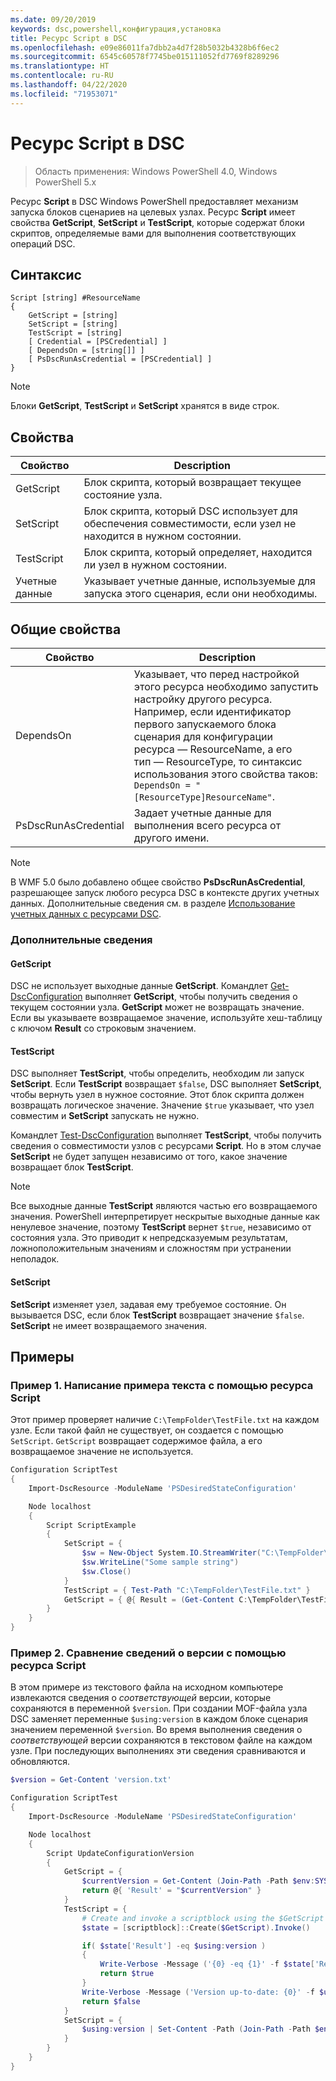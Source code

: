 ```yaml
---
ms.date: 09/20/2019
keywords: dsc,powershell,конфигурация,установка
title: Ресурс Script в DSC
ms.openlocfilehash: e09e86011fa7dbb2a4d7f28b5032b4328b6f6ec2
ms.sourcegitcommit: 6545c60578f7745be015111052fd7769f8289296
ms.translationtype: HT
ms.contentlocale: ru-RU
ms.lasthandoff: 04/22/2020
ms.locfileid: "71953071"
---
```

# <a name="dsc-script-resource"></a>Ресурс Script в DSC

> Область применения: Windows PowerShell 4.0, Windows PowerShell 5.x

Ресурс **Script** в DSC Windows PowerShell предоставляет механизм запуска блоков сценариев на целевых узлах. Ресурс **Script** имеет свойства **GetScript**, **SetScript** и **TestScript**, которые содержат блоки скриптов, определяемые вами для выполнения соответствующих операций DSC.

## <a name="syntax"></a>Синтаксис

```Syntax
Script [string] #ResourceName
{
    GetScript = [string]
    SetScript = [string]
    TestScript = [string]
    [ Credential = [PSCredential] ]
    [ DependsOn = [string[]] ]
    [ PsDscRunAsCredential = [PSCredential] ]
}
```

> [!NOTE]
> Блоки **GetScript**, **TestScript** и **SetScript** хранятся в виде строк.

## <a name="properties"></a>Свойства

|Свойство |Description |
|---|---|
|GetScript |Блок скрипта, который возвращает текущее состояние узла. |
|SetScript |Блок скрипта, который DSC использует для обеспечения совместимости, если узел не находится в нужном состоянии. |
|TestScript |Блок скрипта, который определяет, находится ли узел в нужном состоянии. |
|Учетные данные |Указывает учетные данные, используемые для запуска этого сценария, если они необходимы. |

## <a name="common-properties"></a>Общие свойства

|Свойство |Description |
|---|---|
|DependsOn |Указывает, что перед настройкой этого ресурса необходимо запустить настройку другого ресурса. Например, если идентификатор первого запускаемого блока сценария для конфигурации ресурса — ResourceName, а его тип — ResourceType, то синтаксис использования этого свойства таков: `DependsOn = "[ResourceType]ResourceName"`. |
|PsDscRunAsCredential |Задает учетные данные для выполнения всего ресурса от другого имени. |

> [!NOTE]
> В WMF 5.0 было добавлено общее свойство **PsDscRunAsCredential**, разрешающее запуск любого ресурса DSC в контексте других учетных данных. Дополнительные сведения см. в разделе [Использование учетных данных с ресурсами DSC](../../../configurations/runasuser.md).

### <a name="additional-information"></a>Дополнительные сведения

#### <a name="getscript"></a>GetScript

DSC не использует выходные данные **GetScript**. Командлет [Get-DscConfiguration](/powershell/module/PSDesiredStateConfiguration/Get-DscConfiguration) выполняет **GetScript**, чтобы получить сведения о текущем состоянии узла. **GetScript** может не возвращать значение. Если вы указываете возвращаемое значение, используйте хеш-таблицу с ключом **Result** со строковым значением.

#### <a name="testscript"></a>TestScript

DSC выполняет **TestScript**, чтобы определить, необходим ли запуск **SetScript**. Если **TestScript** возвращает `$false`, DSC выполняет **SetScript**, чтобы вернуть узел в нужное состояние. Этот блок скрипта должен возвращать логическое значение. Значение `$true` указывает, что узел совместим и **SetScript** запускать не нужно.

Командлет [Test-DscConfiguration](/powershell/module/PSDesiredStateConfiguration/Test-DscConfiguration) выполняет **TestScript**, чтобы получить сведения о совместимости узлов с ресурсами **Script**.
Но в этом случае **SetScript** не будет запущен независимо от того, какое значение возвращает блок **TestScript**.

> [!NOTE]
> Все выходные данные **TestScript** являются частью его возвращаемого значения. PowerShell интерпретирует нескрытые выходные данные как ненулевое значение, поэтому **TestScript** вернет `$true`, независимо от состояния узла. Это приводит к непредсказуемым результатам, ложноположительным значениям и сложностям при устранении неполадок.

#### <a name="setscript"></a>SetScript

**SetScript** изменяет узел, задавая ему требуемое состояние. Он вызывается DSC, если блок **TestScript** возвращает значение `$false`. **SetScript** не имеет возвращаемого значения.

## <a name="examples"></a>Примеры

### <a name="example-1-write-sample-text-using-a-script-resource"></a>Пример 1. Написание примера текста с помощью ресурса Script

Этот пример проверяет наличие `C:\TempFolder\TestFile.txt` на каждом узле. Если такой файл не существует, он создается с помощью `SetScript`. `GetScript` возвращает содержимое файла, а его возвращаемое значение не используется.

```powershell
Configuration ScriptTest
{
    Import-DscResource -ModuleName 'PSDesiredStateConfiguration'

    Node localhost
    {
        Script ScriptExample
        {
            SetScript = {
                $sw = New-Object System.IO.StreamWriter("C:\TempFolder\TestFile.txt")
                $sw.WriteLine("Some sample string")
                $sw.Close()
            }
            TestScript = { Test-Path "C:\TempFolder\TestFile.txt" }
            GetScript = { @{ Result = (Get-Content C:\TempFolder\TestFile.txt) } }
        }
    }
}
```

### <a name="example-2-compare-version-information-using-a-script-resource"></a>Пример 2. Сравнение сведений о версии с помощью ресурса Script

В этом примере из текстового файла на исходном компьютере извлекаются сведения о *соответствующей* версии, которые сохраняются в переменной `$version`. При создании MOF-файла узла DSC заменяет переменные `$using:version` в каждом блоке сценария значением переменной `$version`.
Во время выполнения сведения о *соответствующей* версии сохраняются в текстовом файле на каждом узле. При последующих выполнениях эти сведения сравниваются и обновляются.

```powershell
$version = Get-Content 'version.txt'

Configuration ScriptTest
{
    Import-DscResource -ModuleName 'PSDesiredStateConfiguration'

    Node localhost
    {
        Script UpdateConfigurationVersion
        {
            GetScript = {
                $currentVersion = Get-Content (Join-Path -Path $env:SYSTEMDRIVE -ChildPath 'version.txt')
                return @{ 'Result' = "$currentVersion" }
            }
            TestScript = {
                # Create and invoke a scriptblock using the $GetScript automatic variable, which contains a string representation of the GetScript.
                $state = [scriptblock]::Create($GetScript).Invoke()

                if( $state['Result'] -eq $using:version )
                {
                    Write-Verbose -Message ('{0} -eq {1}' -f $state['Result'],$using:version)
                    return $true
                }
                Write-Verbose -Message ('Version up-to-date: {0}' -f $using:version)
                return $false
            }
            SetScript = {
                $using:version | Set-Content -Path (Join-Path -Path $env:SYSTEMDRIVE -ChildPath 'version.txt')
            }
        }
    }
}
```